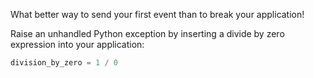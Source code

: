 What better way to send your first event than to break your application!

Raise an unhandled Python exception by inserting a divide by zero expression
into your application:

```py
division_by_zero = 1 / 0
```
